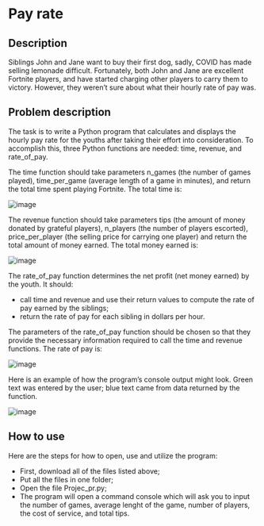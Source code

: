 # Pay rate

## Description

Siblings John and Jane want to buy their first dog, sadly, COVID has made selling lemonade difficult. Fortunately, both John and Jane are excellent Fortnite players, and have started charging other players to carry them to victory. However, they weren’t sure about what their hourly rate of pay was.

## Problem description

The task is to write a Python program that calculates and displays the hourly pay rate for the youths after taking their effort into consideration. To accomplish this, three Python functions are needed: time, revenue, and rate_of_pay.

The time function should take parameters n_games (the number of games played), time_per_game (average length of a game in minutes), and return the total time spent playing Fortnite. The total time is:

![image](https://user-images.githubusercontent.com/86201781/128758730-2969e7b0-d34c-41e3-86e6-6f9b4e711cde.png)

The revenue function should take parameters tips (the amount of money donated by grateful players),
n_players (the number of players escorted), price_per_player (the selling price for carrying one player) and return the total amount of money earned. The total money earned is:

![image](https://user-images.githubusercontent.com/86201781/128758792-eda666df-7c8f-4f0b-82a5-8c8f1d8a4579.png)

The rate_of_pay function determines the net profit (net money earned) by the youth. It should:
- call time and revenue and use their return values to compute the rate of pay earned by the siblings;
- return the rate of pay for each sibling in dollars per hour.

The parameters of the rate_of_pay function should be chosen so that they provide the necessary information required to call the time and revenue functions. The rate of pay is:

![image](https://user-images.githubusercontent.com/86201781/128758853-cc262d02-7252-4439-b00c-c2e5f1852dc0.png)

Here is an example of how the program’s console output might look. Green text was entered by the user;
blue text came from data returned by the function.

![image](https://user-images.githubusercontent.com/86201781/128758905-fb7a4d57-d3a9-454f-801e-d5595d8f3740.png)

## How to use

Here are the steps for how to open, use and utilize the program:

- First, download all of the files listed above;
- Put all the files in one folder;
- Open the file Projec_pr.py;
- The program will open a command console which will ask you to input the number of games, average lenght of the game, number of players, the cost of service, and total tips.
